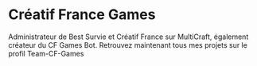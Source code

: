 # Créatif France Games

Administrateur de Best Survie et Créatif France sur MultiCraft, également créateur du CF Games Bot.
Retrouvez maintenant tous mes projets sur le profil Team-CF-Games
